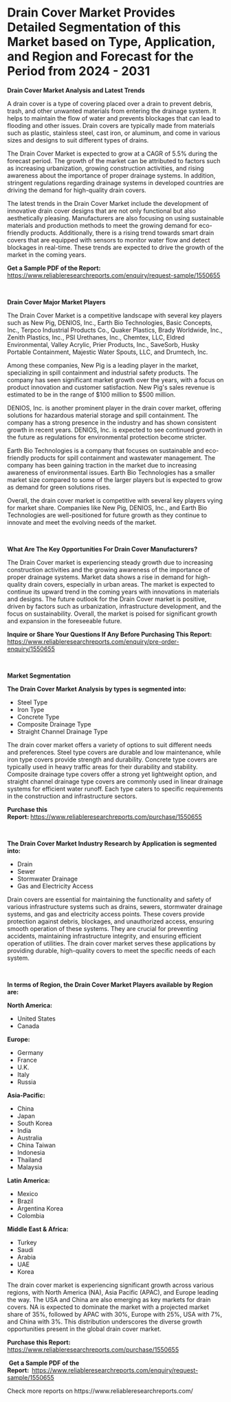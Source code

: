 <p><h1>Drain Cover Market Provides Detailed Segmentation of this Market based on Type, Application, and Region and Forecast for the Period from 2024 - 2031</h1></p><p><strong>Drain Cover Market Analysis and Latest Trends</strong></p>
<p><p>A drain cover is a type of covering placed over a drain to prevent debris, trash, and other unwanted materials from entering the drainage system. It helps to maintain the flow of water and prevents blockages that can lead to flooding and other issues. Drain covers are typically made from materials such as plastic, stainless steel, cast iron, or aluminum, and come in various sizes and designs to suit different types of drains.</p><p>The Drain Cover Market is expected to grow at a CAGR of 5.5% during the forecast period. The growth of the market can be attributed to factors such as increasing urbanization, growing construction activities, and rising awareness about the importance of proper drainage systems. In addition, stringent regulations regarding drainage systems in developed countries are driving the demand for high-quality drain covers.</p><p>The latest trends in the Drain Cover Market include the development of innovative drain cover designs that are not only functional but also aesthetically pleasing. Manufacturers are also focusing on using sustainable materials and production methods to meet the growing demand for eco-friendly products. Additionally, there is a rising trend towards smart drain covers that are equipped with sensors to monitor water flow and detect blockages in real-time. These trends are expected to drive the growth of the market in the coming years.</p></p>
<p><strong>Get a Sample PDF of the Report:&nbsp;</strong> <a href="https://www.reliableresearchreports.com/enquiry/request-sample/1550655">https://www.reliableresearchreports.com/enquiry/request-sample/1550655</a></p>
<p>&nbsp;</p>
<p><strong>Drain Cover Major Market Players</strong></p>
<p><p>The Drain Cover Market is a competitive landscape with several key players such as New Pig, DENIOS, Inc., Earth Bio Technologies, Basic Concepts, Inc., Terpco Industrial Products Co., Quaker Plastics, Brady Worldwide, Inc., Zenith Plastics, Inc., PSI Urethanes, Inc., Chemtex, LLC, Eldred Environmental, Valley Acrylic, Prier Products, Inc., SaveSorb, Husky Portable Containment, Majestic Water Spouts, LLC, and Drumtech, Inc.</p><p>Among these companies, New Pig is a leading player in the market, specializing in spill containment and industrial safety products. The company has seen significant market growth over the years, with a focus on product innovation and customer satisfaction. New Pig's sales revenue is estimated to be in the range of $100 million to $500 million.</p><p>DENIOS, Inc. is another prominent player in the drain cover market, offering solutions for hazardous material storage and spill containment. The company has a strong presence in the industry and has shown consistent growth in recent years. DENIOS, Inc. is expected to see continued growth in the future as regulations for environmental protection become stricter.</p><p>Earth Bio Technologies is a company that focuses on sustainable and eco-friendly products for spill containment and wastewater management. The company has been gaining traction in the market due to increasing awareness of environmental issues. Earth Bio Technologies has a smaller market size compared to some of the larger players but is expected to grow as demand for green solutions rises.</p><p>Overall, the drain cover market is competitive with several key players vying for market share. Companies like New Pig, DENIOS, Inc., and Earth Bio Technologies are well-positioned for future growth as they continue to innovate and meet the evolving needs of the market.</p></p>
<p>&nbsp;</p>
<p><strong>What Are The Key Opportunities For Drain Cover Manufacturers?</strong></p>
<p><p>The Drain Cover market is experiencing steady growth due to increasing construction activities and the growing awareness of the importance of proper drainage systems. Market data shows a rise in demand for high-quality drain covers, especially in urban areas. The market is expected to continue its upward trend in the coming years with innovations in materials and designs. The future outlook for the Drain Cover market is positive, driven by factors such as urbanization, infrastructure development, and the focus on sustainability. Overall, the market is poised for significant growth and expansion in the foreseeable future.</p></p>
<p><strong>Inquire or Share Your Questions If Any Before Purchasing This Report:</strong> <a href="https://www.reliableresearchreports.com/enquiry/pre-order-enquiry/1550655">https://www.reliableresearchreports.com/enquiry/pre-order-enquiry/1550655</a></p>
<p>&nbsp;</p>
<p><strong>Market Segmentation</strong></p>
<p><strong>The Drain Cover Market Analysis by types is segmented into:</strong></p>
<p><ul><li>Steel Type</li><li>Iron Type</li><li>Concrete Type</li><li>Composite Drainage Type</li><li>Straight Channel Drainage Type</li></ul></p>
<p><p>The drain cover market offers a variety of options to suit different needs and preferences. Steel type covers are durable and low maintenance, while iron type covers provide strength and durability. Concrete type covers are typically used in heavy traffic areas for their durability and stability. Composite drainage type covers offer a strong yet lightweight option, and straight channel drainage type covers are commonly used in linear drainage systems for efficient water runoff. Each type caters to specific requirements in the construction and infrastructure sectors.</p></p>
<p><strong>Purchase this Report:&nbsp;</strong><a href="https://www.reliableresearchreports.com/purchase/1550655">https://www.reliableresearchreports.com/purchase/1550655</a></p>
<p>&nbsp;</p>
<p><strong>The Drain Cover Market Industry Research by Application is segmented into:</strong></p>
<p><ul><li>Drain</li><li>Sewer</li><li>Stormwater Drainage</li><li>Gas and Electricity Access</li></ul></p>
<p><p>Drain covers are essential for maintaining the functionality and safety of various infrastructure systems such as drains, sewers, stormwater drainage systems, and gas and electricity access points. These covers provide protection against debris, blockages, and unauthorized access, ensuring smooth operation of these systems. They are crucial for preventing accidents, maintaining infrastructure integrity, and ensuring efficient operation of utilities. The drain cover market serves these applications by providing durable, high-quality covers to meet the specific needs of each system.</p></p>
<p>&nbsp;</p>
<p><strong>In terms of Region, the Drain Cover Market Players available by Region are:</strong></p>
<p>
    <p> <strong> North America: </strong>
        <ul>
            <li>United States</li>
            <li>Canada</li>
        </ul>
        </p> 
    <p> <strong> Europe: </strong>
        <ul>
            <li>Germany</li>
            <li>France</li>
            <li>U.K.</li>
            <li>Italy</li>
            <li>Russia</li>
        </ul>
        </p> 
    <p> <strong> Asia-Pacific: </strong>
        <ul>
            <li>China</li>
            <li>Japan</li>
            <li>South Korea</li>
            <li>India</li>
            <li>Australia</li>
            <li>China Taiwan</li>
            <li>Indonesia</li>
            <li>Thailand</li>
            <li>Malaysia</li>
        </ul>
        </p> 
    <p> <strong> Latin America: </strong>
        <ul>
            <li>Mexico</li>
            <li>Brazil</li>
            <li>Argentina Korea</li>
            <li>Colombia</li>
        </ul>
        </p> 
    <p> <strong> Middle East & Africa: </strong>
        <ul>
            <li>Turkey</li>
            <li>Saudi</li>
            <li>Arabia</li>
            <li>UAE</li>
            <li>Korea</li>
        </ul>
    </p>
    </p>
<p><p>The drain cover market is experiencing significant growth across various regions, with North America (NA), Asia Pacific (APAC), and Europe leading the way. The USA and China are also emerging as key markets for drain covers. NA is expected to dominate the market with a projected market share of 35%, followed by APAC with 30%, Europe with 25%, USA with 7%, and China with 3%. This distribution underscores the diverse growth opportunities present in the global drain cover market.</p></p>
<p><strong>Purchase this Report: </strong><a href="https://www.reliableresearchreports.com/purchase/1550655">https://www.reliableresearchreports.com/purchase/1550655</a></p>
<p>&nbsp;<strong>Get a Sample PDF of the Report:&nbsp;&nbsp;</strong><a href="https://www.reliableresearchreports.com/enquiry/request-sample/1550655">https://www.reliableresearchreports.com/enquiry/request-sample/1550655</a></p>
<p><strong></strong></p>
<p>Check more reports on https://www.reliableresearchreports.com/</p>